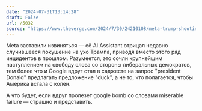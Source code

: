 ```yaml
---
date: "2024-07-31T13:14:28"
draft: False
url: /5032
source: "https://www.theverge.com/2024/7/30/24210108/meta-trump-shooting-ai-hallucinations"
---
```


Meta заставили извиняться — её AI Assistant отрицал недавно случившееся покушение на ухо Трампа, приводя вместо этого ряд инцидентов в прошлом. Разумеется, это сочли крупнейшим наступлением на свободу слова со стороны либеральных демократов, тем более что и Google вдруг стал в саджесте на запрос "president Donald" предлагать предложение "duck", а не то, что полагается, чтобы Америка встала с колен.

А что будет, если вдруг пролезет google bomb со словами miserable failure — страшно и представить.
